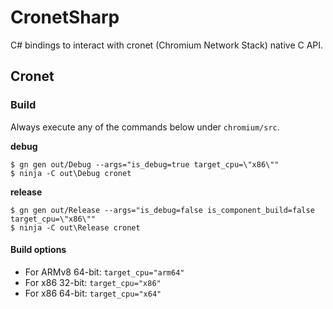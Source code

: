  # CronetSharp
 C# bindings to interact with cronet (Chromium Network Stack) native C API.
 
 ## Cronet
 ### Build
 Always execute any of the commands below under `chromium/src`.
  
 **debug**
 ```
$ gn gen out/Debug --args="is_debug=true target_cpu=\"x86\""
$ ninja -C out\Debug cronet
```
 **release**
 ```
$ gn gen out/Release --args="is_debug=false is_component_build=false target_cpu=\"x86\""
$ ninja -C out\Release cronet
 ```  

#### Build options
* For ARMv8 64-bit: `target_cpu="arm64"`
* For x86 32-bit: `target_cpu="x86"`
* For x86 64-bit: `target_cpu="x64"`